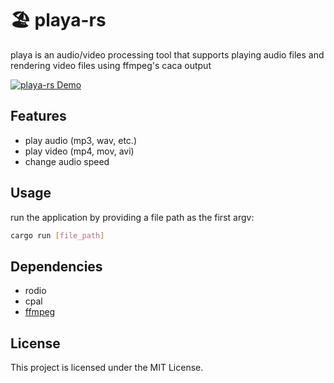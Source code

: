 # 🏖️ playa-rs

playa is an audio/video processing tool that supports playing audio files and rendering video files using ffmpeg's caca output

[![playa-rs Demo](https://cdnaquiffoo.vercel.app/playa-demo1.png)](https://cdnaquiffoo.vercel.app/playa-demo1.mp4)

## Features
- play audio (mp3, wav, etc.)
- play video (mp4, mov, avi)
- change audio speed

## Usage
run the application by providing a file path as the first argv:
```sh
cargo run [file_path]
```

## Dependencies
- rodio
- cpal
- [ffmpeg](https://www.ffmpeg.org/)

## License
This project is licensed under the MIT License.
